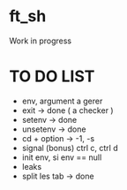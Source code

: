 # ft_sh
Work in progress

# TO DO LIST


- env, argument a gerer
- exit -> done ( a checker ) 
- setenv -> done
- unsetenv -> done
- cd + option -> -1, -s
- signal (bonus) ctrl c, ctrl d
- init env, si env == null
- leaks
- split les tab -> done

